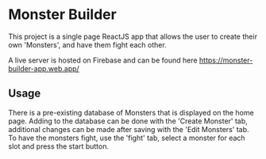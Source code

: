 # Monster Builder

This project is a single page ReactJS app that allows the user to create their own 'Monsters', and have them fight each other.

A live server is hosted on Firebase and can be found here https://monster-builder-app.web.app/

## Usage

There is a pre-existing database of Monsters that is displayed on the home page. Adding to the database can be done with the 'Create Monster' tab, additional changes can be made after saving with the 'Edit Monsters' tab.
To have the monsters fight, use the 'fight' tab, select a monster for each slot and press the start button.

